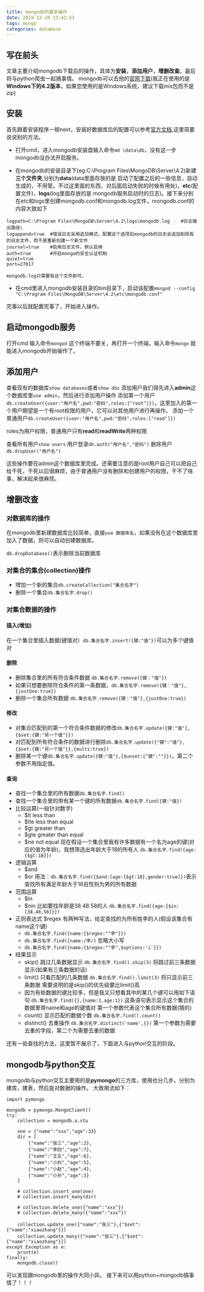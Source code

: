 ```yaml
---
title: mongodb的基本操作
date: 2019-12-20 13:41:53
tags: mongo
categories: database
---
```

## 写在前头 
文章主要介绍mongodb下载后的操作，具体为**安装**，**添加用户**，**增删改查**。最后将与python爬虫一起搞事情。
mongodb可以去他的[官网下载](https://www.mongodb.com/download-center/community)(我正在使用的是**Windows下的4.2版本**，如果您使用的是Windows系统，建议下载mis包而不是zip)

## 安装
首先跟着安装程序一顿next，安装好数据库后的配置可以参考[官方文档](https://docs.mongodb.com/guides/server/install/),这里简要说说别的方法。
 - 打开cmd，进入mongodb安装盘输入命令`md \data\db`，没有这一步mongodb没办法开启服务。

 - 在mongodb的安装目录下(eg:C:\Program Files\MongoDB\Server\4.2)新建**三个文件夹**,分别为**data**(data里面存放的是 启动了配置之后的一些信息，自动生成的，不用管。不过这里面的东西，对后面启动失败的时候有用处)，**etc**(配置文件)，**logs**(log里面存放的是 mongodb服务启动时的日志)。接下来分别在etc和logs里创建mongodb.conf和mongodb.log文件，mongodb.conf的内容大致如下
 ```dbpath=C:\Program Files\MongoDB\Server\4.2\data	#数据库路径
logpath=C:\Program Files\MongoDB\Server\4.2\logs\mongodb.log	#日志输出路径\
logappend=true	#错误日志采用追加模式，配置这个选项后mongodb的日志会追加到现有的日志文件，而不是重新创建一个新文件
journal=true	#启用日志文件，默认启用
auth=true		#开启mongo的安全认证机制
quiet=true	
port=27017
```
	mongodb.log只需要有这个文件即可。

- 在cmd里进入mongodb安装目录的bin目录下，启动该配置`mongod --config "C:\Program Files\MongoDB\Server\4.2\etc\mongodb.conf"`

完事以后就配置完事了，开始进入操作。

## 启动mongodb服务
打开cmd 输入命令`mongod`
这个终端不要关，再打开一个终端，输入命令`mongo`
就能进入mongodb开始操作了。

## 添加用户
查看现有的数据库`show databases`或者`show dbs`
添加用户我们得先进入**admin**这个数据库里`use admin`，然后进行添加用户操作
添加第一个用户`db.createUser({user:"用户名",pwd:"密码",roles:["root"]})`。这里加入的第一个用户期望是一个有root权限的用户，它可以对其他用户进行再操作。
添加一个普通用户`db.createUser({user:"用户名",pwd:"密码",roles:["read"]})`

roles为用户权限，普通用户只有**read**和**readWrite**两种权限

查看所有用户`show users`
用户登录`db.auth("用户名","密码")`
删除用户`db.dropUser("用户名")`


这些操作要在admin这个数据库里完成。还需要注意的是root用户自己可以把自己给干死，干死以后很麻烦，由于普通用户没有删除和创建用户的权限，干不了啥事，解决起来很麻烦。

## 增删改查

### 对数据库的操作
在mongodb里新建数据库比较简单，直接`use 数据库名`，如果没有在这个数据库里加入了数据，则可以自动创建数据库。

`db.dropDatabase()`表示删除当前数据库

### 对集合的集合(collection)操作

- 增加一个新的集合`db.createCollection("集合名字")`
- 删除一个集合`db.集合名字.drop()`

### 对集合数据的操作

#### 插入(增加)
在一个集合里插入数据(键值对）`db.集合名字.insert({键:"值"})`可以为多个键值对

#### 删除
- 删除集合里的所有符合条件数据 `db.集合名字.remove({键："值"})`
- 如果只想要删除符合条件的第一条数据，`db.集合名字.remove({键："值"},{justOne:true})`
- 删除一个集合所有数据 `db.集合名字.remove({键："值"},{justOne:true})`

#### 修改
- 对集合匹配到的第一个符合条件数据的修改`db.集合名字.update({键:"值"},{$set:{键:"另一个值"}})`
- 对匹配到所有符合条件的数据进行删除`db.集合名字.update({"键":"值"},{$set:{键:"另一个值"}},{multi:true})`
- 删除某一个键`db.集合名字.update({键:"值"},{$unset:{"键":""}})`。第二个参数不用指定值。

#### 查询
- 查找一个集合里的所有数据`db.集合名字.find()`
- 查找一个集合里的带有某一个键的所有数据`db.集合名字.find({键:"值})`
- 比较运算(一般针对数字)
	- $lt   less than
	- $lte  less than equal
	- $gt   greater than
	- $gte  greater than equal
	- $ne   not equal
	现在假设一个集合里我有许多数据有一个名为age的键(对应的值为年龄)，我想筛选出年龄大于18的所有人
	`db.集合名字.find({age:{$gt:18}})`
- 逻辑运算
	- $and
	- $or 
	用法：`db.集合名字.find({$and:[age:{$gt:18},gender:true]})`表示查找所有满足年龄大于18且性别为男的所有数据
- 范围运算 
	- $in
	- $nin
	比如要找年龄是38 48 58的人
	`db.集合名字.find({age:{$in:[38,48,58]}})` 
- 正则表达式 
	$regex
	有两种写法，给定查找的为所有姓李的人(假设该集合有name这个键)
	- `db.集合名字.find({name:{$regex:"^李"}})`
	- `db.集合名字.find({name:/李/)`
	忽略大小写
	- `db.集合名字.find({name:{$regex:"^李",$options:'i'}})`
- 结果显示
	- skip()  跳过几条数据显示
		`db.集合名字.find().skip(3)`
		将跳过前三条数据显示(如果有三条数据的话)
	- limit()  只看匹配的几条数据
		`db.集合名字.find().limit(3)`
		将只显示前三条数据
		需要说明的是skip()的优先级要比limit()高
	- 因为有些数据的键比较多，但是我又只想看其中的某几个键可以用如下语句
		`db.集合名字.find({},{name:1,age:1})`
		这条语句表示显示这个集合的数据里带name和age的键值对
		第一个参数代表这个集合所有数据(猜的)
	- count() 显示匹配的数据个数
		`db.集合名字.find().count()`
	- distinct() 去重操作
		`db.集合名字.distinct('name',{})`
		第一个参数为需要去重的字段，第二个为需要去重的数据

还有一些查找的方法，这里暂不展示了，下面进入与python交互的阶段。

## mongodb与python交互
mongodb与python交互主要用的是**pymongo**的三方库，使用也分几步。分别为建库，建表，然后是对数据的操作。
大致用法如下：
```
import pymongo

mongodb = pymongo.MongoClient()
try:
    collection = mongodb.a.stu

    one = {"name":"xxx","age":33}
    dir = [
        {"name":"张三","age":2},
        {"name":"李四","age":7},
        {"name":"王五","age":6},
        {"name":"小刘","age":5},
        {"name":"小赵","age":4},
        {"name":"小孙","age":3}
    ]

    # collection.insert_one(one)
    # collection.insert_many(dir)

    # collection.delete_one({"name":"xxx"})
    # collection.delete_many({"name":"xxx"})

    collection.update_one({"name":"张三"},{"$set":{"name":"xiaozhang"}})
    collection.update_many({"name":"张三"},{"$set":{"name":"xiaozhang"}})
except Exception as e:
    print(e)
finally:
    mongodb.close()
```
可以发现跟mongodb里的操作大同小异。
接下来可以用python+mongodb搞事情了！！！